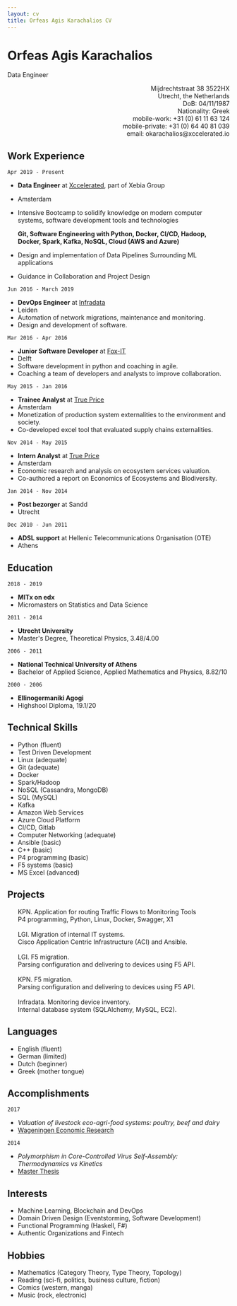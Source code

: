 ```yaml
---
layout: cv
title: Orfeas Agis Karachalios CV
---
```

# Orfeas Agis Karachalios
Data Engineer

<div style="text-align: right">
  <ul style="list-style-type: none">
    <li>Mijdrechtstraat 38 3522HX</li>
    <li>Utrecht, the Netherlands</li>
    <li>DoB: 04/11/1987</li>
    <li>Nationality: Greek</li>
    <li>mobile-work: +31 (0) 61 11 63 124</li>
    <li>mobile-private: +31 (0) 64 40 81 039</li>
    <li>email: okarachalios@xccelerated.io</li>
  </ul>
</div>

## Work Experience

`Apr 2019 - Present`
- __Data Engineer__ at [Xccelerated](https://www.xccelerated.io), part of Xebia Group
- Amsterdam
- Intensive Bootcamp to solidify knowledge on modern computer systems,
  software development tools and technologies

  __Git, Software Engineering with Python, Docker, CI/CD, Hadoop, Docker, Spark, Kafka, NoSQL, Cloud (AWS and Azure)__
- Design and implementation of Data Pipelines Surrounding ML applications
- Guidance in Collaboration and Project Design

`Jun 2016 - March 2019`
- __DevOps Engineer__ at [Infradata](https://www.infradata.nl)
- Leiden
- Automation of network migrations, maintenance and monitoring.
- Design and development of software.


`Mar 2016 - Apr 2016`
- __Junior Software Developer__ at [Fox-IT](https://www.fox-it.com/nl)
- Delft
- Software development in python and coaching in agile.
- Coaching a team of developers and analysts to improve collaboration.


`May 2015 - Jan 2016`
- __Trainee Analyst__ at [True Price](https://www.trueprice.org)
- Amsterdam
- Monetization of production system externalities to the environment and society.
- Co-developed excel tool that evaluated supply chains externalities.


`Nov 2014 - May 2015`
- __Intern Analyst__ at [True Price](https://www.trueprice.org)
- Amsterdam
- Economic research and analysis on ecosystem services valuation.
- Co-authored a report on Economics of Ecosystems and Biodiversity.


`Jan 2014 - Nov 2014`
- __Post bezorger__ at Sandd
- Utrecht


`Dec 2010 - Jun 2011`
- __ADSL support__ at Hellenic Telecommunications Organisation (OTE)
- Athens

## Education

`2018 - 2019` 
- __MITx on edx__
- Micromasters on Statistics and Data Science

`2011 - 2014` 
- __Utrecht University__
- Master's Degree, Theoretical Physics, 3.48/4.00

`2006 - 2011` 
- __National Technical University of Athens__
- Bachelor of Applied Science, Applied Mathematics and Physics, 8.82/10

`2000 - 2006` 
- __Ellinogermaniki Agogi__
- Highshool Diploma, 19.1/20

## Technical Skills

- Python (fluent)
- Test Driven Development
- Linux (adequate)
- Git (adequate)
- Docker
- Spark/Hadoop
- NoSQL (Cassandra, MongoDB)
- SQL (MySQL)
- Kafka
- Amazon Web Services
- Azure Cloud Platform
- CI/CD, Gitlab
- Computer Networking (adequate)
- Ansible (basic)
- C++ (basic)
- P4 programming (basic)
- F5 systems (basic)
- MS Excel (advanced)

## Projects

<div>
  <ul style="list-style-type: none">
    <li>KPN. Application for routing Traffic Flows to Monitoring Tools</li>
    <li>P4 programming, Python, Linux, Docker, Swagger, X1</li>
    <li><br></li>
    <li>LGI. Migration of internal IT systems.</li>
    <li>Cisco Application Centric Infrastructure (ACI) and Ansible.</li>
    <li><br></li>
    <li>LGI. F5 migration.</li>
    <li>Parsing configuration and delivering to devices using F5 API.</li>
    <li><br></li>
    <li>KPN. F5 migration.</li>
    <li>Parsing configuration and delivering to devices using F5 API.</li>
    <li><br></li>
    <li>Infradata. Monitoring device inventory.</li>
    <li>Internal database system (SQLAlchemy, MySQL, EC2).</li>
  </ul>
</div>

## Languages

- English (fluent)
- German (limited)
- Dutch (beginner)
- Greek (mother tongue)

## Accomplishments

`2017`
- _Valuation of livestock eco-agri-food systems: poultry, beef and dairy_
- [Wageningen Economic Research][TEEB]

`2014`
- _Polymorphism in Core-Controlled Virus Self-Assembly: Thermodynamics vs Kinetics_
- [Master Thesis][Thesis]

## Interests

- Machine Learning, Blockchain and DevOps 
- Domain Driven Design (Eventstorming, Software Development)
- Functional Programming (Haskell, F#)
- Authentic Organizations and Fintech

## Hobbies

- Mathematics (Category Theory, Type Theory, Topology)
- Reading (sci-fi, politics, business culture, fiction)
- Comics (western, manga)
- Music (rock, electronic)

[TEEB]: https://trueprice.org/wp-content/uploads/2017/08/TEEB_Valuation-of-livestock-eco-agri-food-systems_final_June2017.pdf
[Thesis]: https://dspace.library.uu.nl/handle/1874/297082

<!-- ### Footer
Last updated: November 2018 -->


